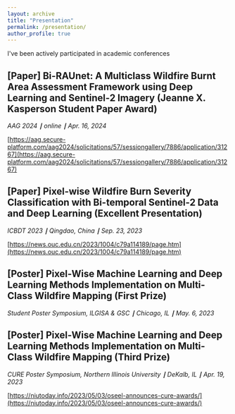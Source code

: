 ```yaml
---
layout: archive
title: "Presentation"
permalink: /presentation/
author_profile: true
---
```

I've been actively participated in academic conferences

## [Paper] Bi-RAUnet: A Multiclass Wildfire Burnt Area Assessment Framework using Deep Learning and Sentinel-2 Imagery (Jeanne X. Kasperson Student Paper Award) 

*AAG 2024 **∣** online **∣** Apr. 16, 2024*

[https://aag.secure-platform.com/aag2024/solicitations/57/sessiongallery/7886/application/31267](https://aag.secure-platform.com/aag2024/solicitations/57/sessiongallery/7886/application/31267)

## [Paper] Pixel-wise Wildfire Burn Severity Classification with Bi-temporal Sentinel-2 Data and Deep Learning (Excellent Presentation)

*ICBDT 2023 **∣** Qingdao, China **∣** Sep. 23, 2023*

[https://news.ouc.edu.cn/2023/1004/c79a114189/page.htm](https://news.ouc.edu.cn/2023/1004/c79a114189/page.htm)

## [Poster] Pixel-Wise Machine Learning and Deep Learning Methods Implementation on Multi-Class Wildfire Mapping (First Prize)

*Student Poster Symposium, ILGISA & GSC **∣** Chicago, IL **∣** May. 6, 2023*

## [Poster] Pixel-Wise Machine Learning and Deep Learning Methods Implementation on Multi-Class Wildfire Mapping (Third Prize)

*CURE Poster Symposium, Northern Illinois University **∣** DeKalb, IL **∣** Apr. 19, 2023*

[https://niutoday.info/2023/05/03/oseel-announces-cure-awards/](https://niutoday.info/2023/05/03/oseel-announces-cure-awards/)

